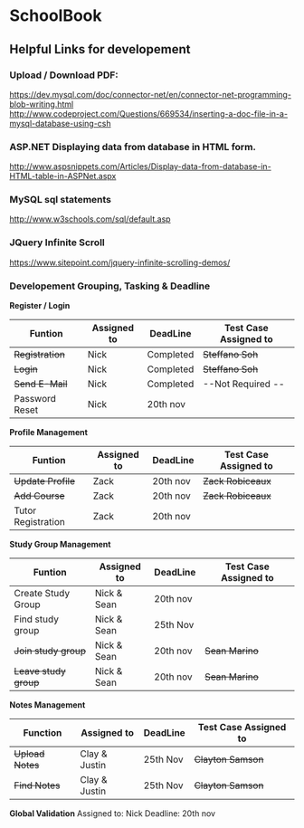 # SchoolBook

## Helpful Links for developement
### Upload / Download PDF:
https://dev.mysql.com/doc/connector-net/en/connector-net-programming-blob-writing.html
http://www.codeproject.com/Questions/669534/inserting-a-doc-file-in-a-mysql-database-using-csh

### ASP.NET Displaying data from database in HTML form.
http://www.aspsnippets.com/Articles/Display-data-from-database-in-HTML-table-in-ASPNet.aspx

### MySQL sql statements
http://www.w3schools.com/sql/default.asp

### JQuery Infinite Scroll
https://www.sitepoint.com/jquery-infinite-scrolling-demos/

### Developement Grouping, Tasking & Deadline

 **Register / Login**

| Funtion | Assigned to | DeadLine| Test Case Assigned to |
|  -----  |   -------   | ------- | --------------------- |
| ~~Registration~~ | Nick | Completed | ~~Steffano Soh~~ |
| ~~Login~~ | Nick | Completed | ~~Steffano Soh~~ |
| ~~Send E-Mail~~ | Nick | Completed | --Not Required -- |
| Password Reset | Nick | 20th nov |  |

**Profile Management**

| Funtion | Assigned to | DeadLine| Test Case Assigned to |
|  -----  |   -------   | ------- | --------------------- |
| ~~Update Profile~~ |Zack |20th nov | ~~Zack Robiceaux~~ |
| ~~Add Course~~ |Zack | 20th nov| ~~Zack Robiceaux~~ |
| Tutor Registration |Zack |20th nov | |

**Study Group Management**

| Funtion | Assigned to | DeadLine| Test Case Assigned to |
|  -----  |   -------   | ------- | ----------------------|
| Create Study Group | Nick & Sean |20th nov | |
|Find study group|Nick & Sean |25th Nov |  |
|~~Join study group~~|Nick & Sean | 20th nov |~~Sean Marino~~ |
|~~Leave study group~~|Nick & Sean | 20th nov |~~Sean Marino~~ |

**Notes Management**

| Function | Assigned to | DeadLine| Test Case Assigned to |
|  -----  |   -------   | ------- | ----------------------|
| ~~Upload Notes~~ | Clay & Justin |25th Nov |~~Clayton Samson~~ |
| ~~Find Notes~~ |Clay & Justin |25th Nov |~~Clayton Samson~~ |

**Global Validation**
 Assigned to: Nick
 Deadline: 20th nov
